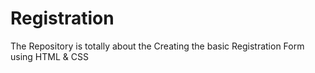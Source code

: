 # Registration
The Repository is totally about the Creating the basic Registration Form using HTML & CSS 
